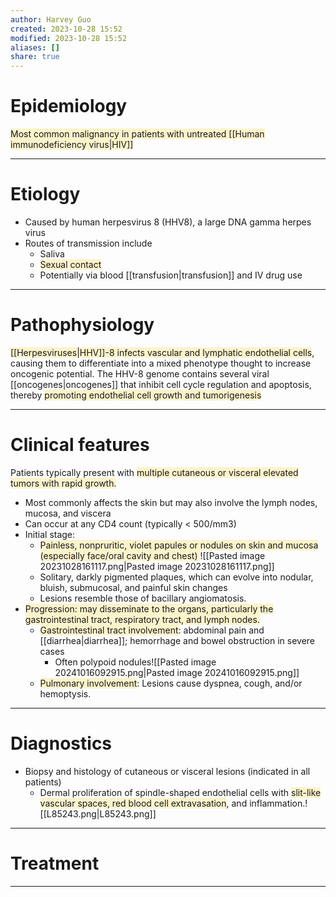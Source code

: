 ```yaml
---
author: Harvey Guo
created: 2023-10-28 15:52
modified: 2023-10-28 15:52
aliases: []
share: true
---
```

# Epidemiology
<span style="background:rgba(240, 200, 0, 0.2)">Most common malignancy in patients with untreated [[Human immunodeficiency virus|HIV]]</span>

---
# Etiology
- Caused by human herpesvirus 8 (HHV8), a large DNA gamma herpes virus
- Routes of transmission include
	- Saliva
	- <span style="background:rgba(240, 200, 0, 0.2)">Sexual contact</span>
	- Potentially via blood [[transfusion|transfusion]] and IV drug use 

---
# Pathophysiology
<span style="background:rgba(240, 200, 0, 0.2)">[[Herpesviruses|HHV]]-8 infects vascular and lymphatic endothelial cells</span>, causing them to differentiate into a mixed phenotype thought to increase oncogenic potential.  The HHV-8 genome contains several viral [[oncogenes|oncogenes]] that inhibit cell cycle regulation and apoptosis, thereby <span style="background:rgba(240, 200, 0, 0.2)">promoting endothelial cell growth and tumorigenesis</span>

---
# Clinical features
Patients typically present with <span style="background:rgba(240, 200, 0, 0.2)">multiple cutaneous or visceral elevated tumors with rapid growth.</span>
- Most commonly affects the skin but may also involve the lymph nodes, mucosa, and viscera
- Can occur at any CD4 count (typically < 500/mm3)
- Initial stage: 
	- <span style="background:rgba(240, 200, 0, 0.2)">Painless, nonpruritic, violet papules or nodules on skin and mucosa (especially face/oral cavity and chest) </span>![[Pasted image 20231028161117.png|Pasted image 20231028161117.png]]
	- Solitary, darkly pigmented plaques, which can evolve into nodular, bluish, submucosal, and painful skin changes
	- Lesions resemble those of bacillary angiomatosis.
- <span style="background:rgba(240, 200, 0, 0.2)">Progression: may disseminate to the organs, particularly the gastrointestinal tract, respiratory tract, and lymph nodes.</span>
	- <span style="background:rgba(240, 200, 0, 0.2)">Gastrointestinal tract involvement</span>: abdominal pain and [[diarrhea|diarrhea]]; hemorrhage and bowel obstruction in severe cases 
		- Often polypoid nodules![[Pasted image 20241016092915.png|Pasted image 20241016092915.png]]
	- <span style="background:rgba(240, 200, 0, 0.2)">Pulmonary involvement</span>: Lesions cause dyspnea, cough, and/or hemoptysis.

---
# Diagnostics
- Biopsy and histology of cutaneous or visceral lesions (indicated in all patients)
	- Dermal proliferation of spindle-shaped endothelial cells with <span style="background:rgba(240, 200, 0, 0.2)">slit-like vascular spaces, red blood cell extravasation</span>, and inflammation.![[L85243.png|L85243.png]]

---
# Treatment


---

